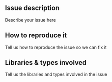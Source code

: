 ## Issue description

Describe your issue here

## How to reproduce it

Tell us how to reproduce the issue so we can fix it

## Libraries & types involved

Tell us the libraries and types involved in the issue
